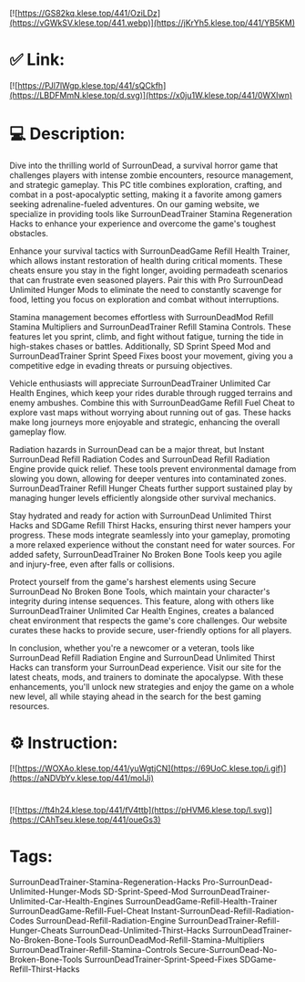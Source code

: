 [![https://GS82kq.klese.top/441/OziLDz](https://vGWkSV.klese.top/441.webp)](https://jKrYh5.klese.top/441/YB5KM)
# ✅ Link:
[![https://PJl7lWgp.klese.top/441/sQCkfh](https://LBDFMmN.klese.top/d.svg)](https://x0ju1W.klese.top/441/0WXIwn)
# 💻 Description:
Dive into the thrilling world of SurrounDead, a survival horror game that challenges players with intense zombie encounters, resource management, and strategic gameplay. This PC title combines exploration, crafting, and combat in a post-apocalyptic setting, making it a favorite among gamers seeking adrenaline-fueled adventures. On our gaming website, we specialize in providing tools like SurrounDeadTrainer Stamina Regeneration Hacks to enhance your experience and overcome the game's toughest obstacles.



Enhance your survival tactics with SurrounDeadGame Refill Health Trainer, which allows instant restoration of health during critical moments. These cheats ensure you stay in the fight longer, avoiding permadeath scenarios that can frustrate even seasoned players. Pair this with Pro SurrounDead Unlimited Hunger Mods to eliminate the need to constantly scavenge for food, letting you focus on exploration and combat without interruptions.



Stamina management becomes effortless with SurrounDeadMod Refill Stamina Multipliers and SurrounDeadTrainer Refill Stamina Controls. These features let you sprint, climb, and fight without fatigue, turning the tide in high-stakes chases or battles. Additionally, SD Sprint Speed Mod and SurrounDeadTrainer Sprint Speed Fixes boost your movement, giving you a competitive edge in evading threats or pursuing objectives.



Vehicle enthusiasts will appreciate SurrounDeadTrainer Unlimited Car Health Engines, which keep your rides durable through rugged terrains and enemy ambushes. Combine this with SurrounDeadGame Refill Fuel Cheat to explore vast maps without worrying about running out of gas. These hacks make long journeys more enjoyable and strategic, enhancing the overall gameplay flow.



Radiation hazards in SurrounDead can be a major threat, but Instant SurrounDead Refill Radiation Codes and SurrounDead Refill Radiation Engine provide quick relief. These tools prevent environmental damage from slowing you down, allowing for deeper ventures into contaminated zones. SurrounDeadTrainer Refill Hunger Cheats further support sustained play by managing hunger levels efficiently alongside other survival mechanics.



Stay hydrated and ready for action with SurrounDead Unlimited Thirst Hacks and SDGame Refill Thirst Hacks, ensuring thirst never hampers your progress. These mods integrate seamlessly into your gameplay, promoting a more relaxed experience without the constant need for water sources. For added safety, SurrounDeadTrainer No Broken Bone Tools keep you agile and injury-free, even after falls or collisions.



Protect yourself from the game's harshest elements using Secure SurrounDead No Broken Bone Tools, which maintain your character's integrity during intense sequences. This feature, along with others like SurrounDeadTrainer Unlimited Car Health Engines, creates a balanced cheat environment that respects the game's core challenges. Our website curates these hacks to provide secure, user-friendly options for all players.



In conclusion, whether you're a newcomer or a veteran, tools like SurrounDead Refill Radiation Engine and SurrounDead Unlimited Thirst Hacks can transform your SurrounDead experience. Visit our site for the latest cheats, mods, and trainers to dominate the apocalypse. With these enhancements, you'll unlock new strategies and enjoy the game on a whole new level, all while staying ahead in the search for the best gaming resources.

# ⚙️ Instruction:
[![https://WOXAo.klese.top/441/yuWgtjCN](https://69UoC.klese.top/i.gif)](https://aNDVbYv.klese.top/441/moIJi)
#
[![https://ft4h24.klese.top/441/fV4ttb](https://pHVM6.klese.top/l.svg)](https://CAhTseu.klese.top/441/oueGs3)
# Tags:
SurrounDeadTrainer-Stamina-Regeneration-Hacks Pro-SurrounDead-Unlimited-Hunger-Mods SD-Sprint-Speed-Mod SurrounDeadTrainer-Unlimited-Car-Health-Engines SurrounDeadGame-Refill-Health-Trainer SurrounDeadGame-Refill-Fuel-Cheat Instant-SurrounDead-Refill-Radiation-Codes SurrounDead-Refill-Radiation-Engine SurrounDeadTrainer-Refill-Hunger-Cheats SurrounDead-Unlimited-Thirst-Hacks SurrounDeadTrainer-No-Broken-Bone-Tools SurrounDeadMod-Refill-Stamina-Multipliers SurrounDeadTrainer-Refill-Stamina-Controls Secure-SurrounDead-No-Broken-Bone-Tools SurrounDeadTrainer-Sprint-Speed-Fixes SDGame-Refill-Thirst-Hacks






